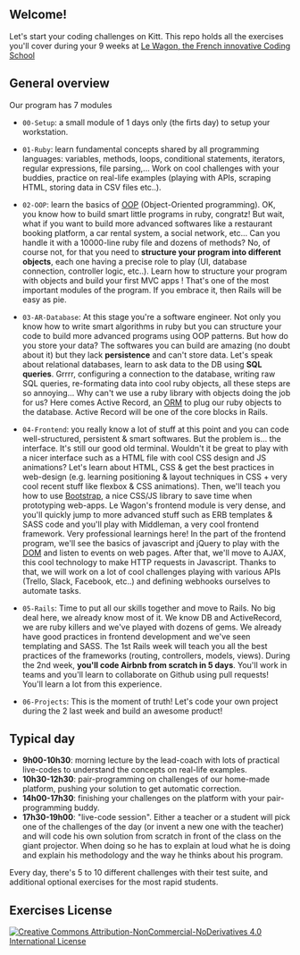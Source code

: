 ## Welcome!

Let's start your coding challenges on Kitt. This repo holds all the exercises
you'll cover during your 9 weeks at [Le Wagon, the French innovative Coding School](http://www.lewagon.org/en)

## General overview

Our program has 7 modules

- `00-Setup`: a small module of 1 days only (the firts day) to setup your workstation.

- `01-Ruby`: learn fundamental concepts shared by all programming languages: variables, methods, loops, conditional statements, iterators, regular expressions,  file parsing,... Work on cool challenges with your buddies, practice on real-life examples (playing with APIs, scraping HTML, storing data in CSV files etc..).

- `02-OOP`: learn the basics of [OOP](https://en.wikipedia.org/wiki/Object-oriented_programming) (Object-Oriented programming). OK, you know how to build smart little programs in ruby, congratz! But wait, what if you want to build more advanced softwares like a restaurant booking platform, a car rental system, a social network, etc... Can you handle it with a 10000-line ruby file and dozens of methods? No, of course not, for that you need to **structure your program into different objects**, each one having a precise role to play (UI, database connection, controller logic, etc..). Learn how to structure your program with objects and build your first MVC apps ! That's one of the most important modules of the program. If you embrace it, then Rails will be easy as pie.


- `03-AR-Database`: At this stage you're a software engineer. Not only you know how to write smart algorithms in ruby but you can structure your code to build more advanced programs using OOP patterns. But how do you store your data? The softwares you can build are amazing (no doubt about it) but they lack **persistence** and can't store data. Let's speak about relational databases, learn to ask data to the DB using **SQL queries**. Grrrr, configuring a connection to the database, writing raw SQL queries, re-formating data into cool ruby objects, all these steps are so annoying... Why can't we use a ruby library with objects doing the job for us? Here comes Active Record, an [ORM](https://en.wikipedia.org/wiki/Object-relational_mapping) to plug our ruby objects to the database. Active Record will be one of the core blocks in Rails.


- `04-Frontend`: you really know a lot of stuff at this point and you can code well-structured, persistent & smart softwares. But the problem is... the interface. It's still our good old terminal. Wouldn't it be great to play with a nicer interface such as a HTML file with cool CSS design and JS animations? Let's learn about HTML, CSS & get the best practices in web-design (e.g. learning positioning & layout techniques in CSS + very cool recent stuff like flexbox & CSS animations). Then, we'll teach you how to use [Bootstrap](http://getbootstrap.com/), a nice CSS/JS library to save time when prototyping web-apps. Le Wagon's frontend module is very dense, and you'll quickly jump to more advanced stuff such as ERB templates & SASS code and you'll play with Middleman, a very cool frontend framework. Very professional learnings here! In the part of the frontend program, we'll see the basics of javascript and jQuery to play with the [DOM](https://en.wikipedia.org/wiki/Document_Object_Model) and listen to events on web pages. After that, we'll move to AJAX, this cool technology to make HTTP requests in Javascript. Thanks to that, we will work on a lot of cool challenges playing with various APIs (Trello, Slack, Facebook, etc..) and defining webhooks ourselves to automate tasks.

- `05-Rails`: Time to put all our skills together and move to Rails. No big deal here, we already know most of it. We know DB and ActiveRecord, we are ruby killers and we've played with dozens of gems. We already have good practices in frontend development and we've seen templating and SASS. The 1st Rails week will teach you all the best practices of the frameworks (routing, controllers, models, views). During the 2nd week, **you'll code Airbnb from scratch in 5 days**. You'll work in teams and you'll learn to collaborate on Github using pull requests! You'll learn a lot from this experience.

- `06-Projects`: This is the moment of truth! Let's code your own project during the 2 last week and build an awesome product!


## Typical day

- **9h00-10h30**: morning lecture by the lead-coach with lots of practical live-codes to understand the concepts on real-life examples.
- **10h30-12h30**: pair-programming on challenges of our home-made platform, pushing your solution to get automatic correction.
- **14h00-17h30**: finishing your challenges on the platform with your pair-programming buddy.
-  **17h30-19h00**: "live-code session". Either a teacher or a student will pick one of the challenges of the day (or invent a new one with the teacher) and will code his own solution from scratch in front of the class on the giant projector. When doing so he has to explain at loud what he is doing and explain his methodology and the way he thinks about his program.

Every day, there's 5 to 10 different challenges with their test suite, and additional optional exercises for the most rapid students.

## Exercises License

[![Creative Commons Attribution-NonCommercial-NoDerivatives 4.0 International License](https://i.creativecommons.org/l/by-nc-nd/4.0/88x31.png)](http://creativecommons.org/licenses/by-nc-nd/4.0/)
